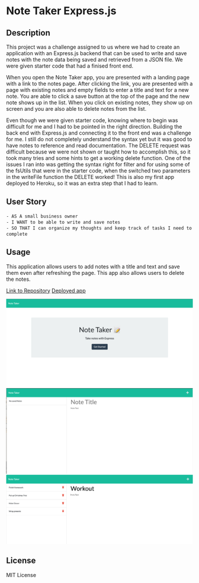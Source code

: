 # Note Taker Express.js

## Description
This project was a challenge assigned to us where we had to create an application with an Express.js backend that can be used to write and save notes with the note data being saved and retrieved from a JSON file. We were given starter code that had a finised front end.

When you open the Note Taker app, you are presented with a landing page with a link to the notes page. After clicking the link, you are presented with a page with existing notes and empty fields to enter a title and text for a new note. You are able to click a save button at the top of the page and the new note shows up in the list. When you click on existing notes, they show up on screen and you are also able to delete notes from the list.

Even though we were given starter code, knowing where to begin was difficult for me and I had to be pointed in the right direction. Building the back end with Express.js and connecting it to the front end was a challenge for me. I still do not completely understand the syntax yet but it was good to have notes to reference and read documentation. The DELETE request was difficult because we were not shown or taught how to accomplish this, so it took many tries and some hints to get a working delete function. One of the issues I ran into was getting the syntax right for filter and for using some of the fsUtils that were in the starter code, when the switched two parameters in the writeFile function the DELETE worked! This is also my first app deployed to Heroku, so it was an extra step that I had to learn.

## User Story
```
- AS A small business owner
- I WANT to be able to write and save notes
- SO THAT I can organize my thoughts and keep track of tasks I need to complete
```

## Usage
This application allows users to add notes with a title and text and save them even after refreshing the page. This app also allows users to delete the notes.

[Link to Repository](https://github.com/crzn24/note-taker-expressjs.git)
[Deployed app]( https://note-taker-expressjs-crzn24.herokuapp.com/)

![Screenshot of landing page](./assets/images/notetakerlanding.png)
![Screenshot blank notes page](./assets/images/notetakerblank.png)
![Screenshot of notes page](./assets/images/notetakerexamples.png)

<!-- ## Credits
* []() -->


## License

MIT License











